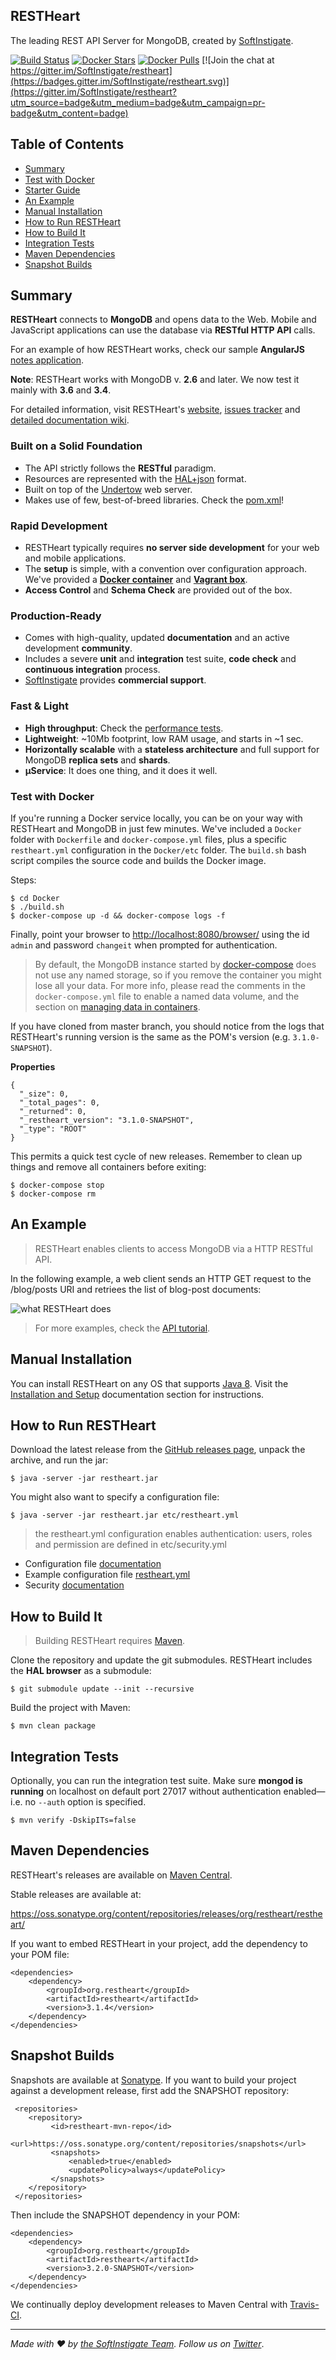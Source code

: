 ## RESTHeart

The leading REST API Server for MongoDB, created by [SoftInstigate](http://www.softinstigate.com).

[![Build Status](https://travis-ci.org/SoftInstigate/restheart.svg?branch=master)](https://travis-ci.org/SoftInstigate/restheart)
[![Docker Stars](https://img.shields.io/docker/stars/softinstigate/restheart.svg?maxAge=2592000)](https://hub.docker.com/r/softinstigate/restheart/)
[![Docker Pulls](https://img.shields.io/docker/pulls/softinstigate/restheart.svg?maxAge=2592000)](https://hub.docker.com/r/softinstigate/restheart/)
[![Join the chat at https://gitter.im/SoftInstigate/restheart](https://badges.gitter.im/SoftInstigate/restheart.svg)](https://gitter.im/SoftInstigate/restheart?utm_source=badge&utm_medium=badge&utm_campaign=pr-badge&utm_content=badge)

Table of Contents
--
- [Summary](#summary)
- [Test with Docker](#test-with-docker)
- [Starter Guide](http://restheart.org/quick-start.html)
- [An Example](#an-example)
- [Manual Installation](#manual-installation)
- [How to Run RESTHeart](#how-to-run-restheart)
- [How to Build It](#how-to-build-it)
- [Integration Tests](#integration-tests)
- [Maven Dependencies](#maven-dependencies)
- [Snapshot Builds](#snapshot-builds)

Summary
--

**RESTHeart** connects to **MongoDB** and opens data to the Web. Mobile and JavaScript applications can use the database via **RESTful HTTP API** calls.

For an example of how RESTHeart works, check our sample **AngularJS** [notes application](https://github.com/softinstigate/restheart-notes-example).

**Note**: RESTHeart works with MongoDB v. **2.6** and later. We now test it mainly with **3.6** and **3.4**.

For detailed information, visit RESTHeart's [website](http://restheart.org), [issues tracker](https://softinstigate.atlassian.net/projects/RH) and [detailed documentation wiki](https://softinstigate.atlassian.net/wiki/x/l4CM).

### Built on a Solid Foundation

* The API strictly follows the **RESTful** paradigm.
* Resources are represented with the [HAL+json](https://softinstigate.atlassian.net/wiki/x/UICM) format.
* Built on top of the [Undertow](http://undertow.io) web server.
* Makes use of few, best-of-breed libraries. Check the [pom.xml](https://github.com/SoftInstigate/restheart/blob/master/pom.xml)!

### Rapid Development

* RESTHeart typically requires **no server side development** for your web and mobile applications.
* The **setup** is simple, with a convention over configuration approach. We've provided a **[Docker container](https://hub.docker.com/r/softinstigate/restheart/)** and **[Vagrant box](https://github.com/SoftInstigate/restheart-vagrant)**.
* **Access Control** and **Schema Check** are provided out of the box.

### Production-Ready

* Comes with high-quality, updated **documentation** and an active development **community**.
* Includes a severe **unit** and **integration** test suite, **code check** and **continuous integration** process.
* [SoftInstigate](http://www.softinstigate.com) provides **commercial support**.

### Fast & Light

* **High throughput**: Check the [performance tests](https://softinstigate.atlassian.net/wiki/x/gICM).
* **Lightweight**: ~10Mb footprint, low RAM usage, and starts in ~1 sec.
* **Horizontally scalable** with a **stateless architecture** and full support for MongoDB **replica sets** and **shards**.
* **µService**: It does one thing, and it does it well.

### Test with Docker

If you're running a Docker service locally, you can be on your way with RESTHeart and MongoDB in just few minutes. We've included a `Docker` folder with `Dockerfile` and `docker-compose.yml` files, plus a specific `restheart.yml` configuration in the `Docker/etc` folder. The `build.sh` bash script compiles the source code and builds the Docker image.

Steps:
```
$ cd Docker
$ ./build.sh
$ docker-compose up -d && docker-compose logs -f
```
Finally, point your browser to [http://localhost:8080/browser/](http://localhost:8080/browser/) using the id `admin` and password `changeit` when prompted for authentication.

> By default, the MongoDB instance started by [docker-compose](https://docs.docker.com/compose/) does not use any named storage, so if you remove the container you might lose all your data. For more info, please read the comments in the `docker-compose.yml` file to enable a named data volume, and the section on [managing data in containers](https://docs.docker.com/engine/tutorials/dockervolumes/).

If you have cloned from master branch, you should notice from the logs that RESTHeart's running version is the same as the POM's version (e.g. `3.1.0-SNAPSHOT`).

**Properties**
```
{
  "_size": 0,
  "_total_pages": 0,
  "_returned": 0,
  "_restheart_version": "3.1.0-SNAPSHOT",
  "_type": "ROOT"
}
```
This permits a quick test cycle of new releases. Remember to clean up things and remove all containers before exiting:

```
$ docker-compose stop
$ docker-compose rm
```

An Example
--

> RESTHeart enables clients to access MongoDB via a HTTP RESTful API.

In the following example, a web client sends an HTTP GET request to the /blog/posts URI and retriees the list of blog-post documents:

![what RESTHeart does](http://restheart.org/images/what%20restheart%20does.png)

> For more examples, check the [API tutorial](https://softinstigate.atlassian.net/wiki/x/GICM).

Manual Installation
--

You can install RESTHeart on any OS that supports [Java 8](http://www.oracle.com/technetwork/java/javase/downloads/index.html). Visit the [Installation and Setup](https://softinstigate.atlassian.net/wiki/x/FICM) documentation section for instructions.

How to Run RESTHeart
--

Download the latest release from the [GitHub releases page](https://github.com/SoftInstigate/restheart/releases/latest), unpack the archive, and run the jar:

	$ java -server -jar restheart.jar

You might also want to specify a configuration file:

	$ java -server -jar restheart.jar etc/restheart.yml

> the restheart.yml configuration enables authentication: users, roles and permission are defined in etc/security.yml

* Configuration file [documentation](https://softinstigate.atlassian.net/wiki/x/JYCM)
* Example configuration file [restheart.yml](https://softinstigate.atlassian.net/wiki/x/VQC9)
* Security [documentation](https://softinstigate.atlassian.net/wiki/x/W4CM)

How to Build It
--

> Building RESTHeart requires [Maven](http://www.oracle.com/technetwork/java/javase/downloads/index.html).

Clone the repository and update the git submodules. RESTHeart includes the __HAL browser__ as a submodule:

    $ git submodule update --init --recursive

Build the project with Maven:

    $ mvn clean package

Integration Tests
--

Optionally, you can run the integration test suite. Make sure __mongod is running__ on localhost on default port 27017 without authentication enabled—i.e. no `--auth` option is specified.

    $ mvn verify -DskipITs=false

Maven Dependencies
--

RESTHeart's releases are available on [Maven Central](http://search.maven.org/#search%7Cga%7C1%7Cg%3A%22org.restheart%22).

Stable releases are available at:

https://oss.sonatype.org/content/repositories/releases/org/restheart/restheart/

If you want to embed RESTHeart in your project, add the dependency to your POM file:

```
<dependencies>
    <dependency>
        <groupId>org.restheart</groupId>
        <artifactId>restheart</artifactId>
        <version>3.1.4</version>
    </dependency>
</dependencies>
```

Snapshot Builds
---

Snapshots are available at [Sonatype](https://oss.sonatype.org/content/repositories/snapshots/org/restheart/restheart/). If you want to build your project against a development release, first add the SNAPSHOT repository:

```
 <repositories>
    <repository>
         <id>restheart-mvn-repo</id>
         <url>https://oss.sonatype.org/content/repositories/snapshots</url>
         <snapshots>
             <enabled>true</enabled>
             <updatePolicy>always</updatePolicy>
         </snapshots>
    </repository>
 </repositories>
 ```

Then include the SNAPSHOT dependency in your POM:

```
<dependencies>
    <dependency>
        <groupId>org.restheart</groupId>
        <artifactId>restheart</artifactId>
        <version>3.2.0-SNAPSHOT</version>
    </dependency>
</dependencies>
```

We continually deploy development releases to Maven Central with [Travis-CI](https://travis-ci.org/SoftInstigate/restheart).

<hr></hr>

_Made with :heart: by [the SoftInstigate Team](http://www.softinstigate.com/). Follow us on [Twitter](https://twitter.com/softinstigate)_.
